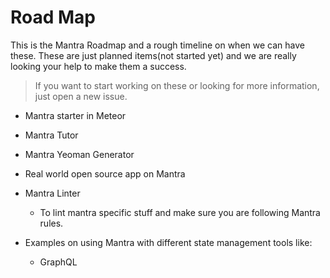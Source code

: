 # Road Map

This is the Mantra Roadmap and a rough timeline on when we can have these. These are just planned items(not started yet) and we are really looking your help to make them a success.

> If you want to start working on these or looking for more information, just open a new issue.

* Mantra starter in Meteor

* Mantra Tutor

* Mantra Yeoman Generator

* Real world open source app on Mantra

* Mantra Linter
    - To lint mantra specific stuff and make sure you are following Mantra rules.

* Examples on using Mantra with different state management tools like:
    - GraphQL

